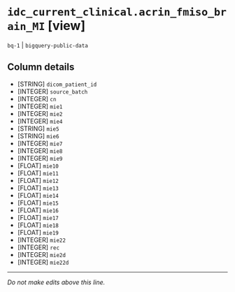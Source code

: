 # `idc_current_clinical.acrin_fmiso_brain_MI` [view]
`bq-1` | `bigquery-public-data`

## Column details
* [STRING]    `dicom_patient_id`
* [INTEGER]   `source_batch`
* [INTEGER]   `cn`
* [INTEGER]   `mie1`
* [INTEGER]   `mie2`
* [INTEGER]   `mie4`
* [STRING]    `mie5`
* [STRING]    `mie6`
* [INTEGER]   `mie7`
* [INTEGER]   `mie8`
* [INTEGER]   `mie9`
* [FLOAT]     `mie10`
* [FLOAT]     `mie11`
* [FLOAT]     `mie12`
* [FLOAT]     `mie13`
* [FLOAT]     `mie14`
* [FLOAT]     `mie15`
* [FLOAT]     `mie16`
* [FLOAT]     `mie17`
* [FLOAT]     `mie18`
* [FLOAT]     `mie19`
* [INTEGER]   `mie22`
* [INTEGER]   `rec`
* [INTEGER]   `mie2d`
* [INTEGER]   `mie22d`

-------------------------------------------------------------------------------
*Do not make edits above this line.*
